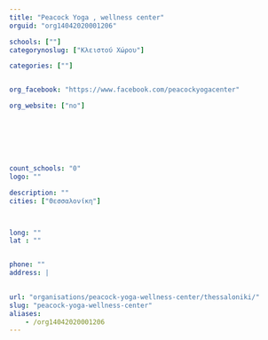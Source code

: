 ```yaml
---
title: "Peacock Yoga , wellness center"
orguid: "org14042020001206"

schools: [""]
categorynoslug: ["Κλειστού Χώρου"]

categories: [""]


org_facebook: "https://www.facebook.com/peacockyogacenter"

org_website: ["no"]







count_schools: "0"
logo: ""

description: ""
cities: ["Θεσσαλονίκη"]



long: ""
lat : ""


phone: ""
address: |
    

url: "organisations/peacock-yoga-wellness-center/thessaloniki/"
slug: "peacock-yoga-wellness-center"
aliases:
    - /org14042020001206
---
```



